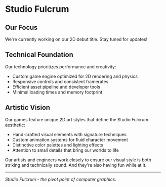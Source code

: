 # Studio Fulcrum

## Our Focus

We're currently working on our 2D debut title. Stay tuned for updates!

## Technical Foundation

Our technology prioritizes performance and creativity:
- Custom game engine optimized for 2D rendering and physics
- Responsive controls and consistent framerates
- Efficient asset pipeline and developer tools
- Minimal loading times and memory footprint

## Artistic Vision

Our games feature unique 2D art styles that define the Studio Fulcrum aesthetic:
- Hand-crafted visual elements with signature techniques
- Custom animation systems for fluid character movement
- Distinctive color palettes and lighting effects
- Attention to small details that bring our worlds to life

Our artists and engineers work closely to ensure our visual style is both striking and technically sound. And they're also having fun while at it.

---

*Studio Fulcrum - the pivot point of computer graphics.*
